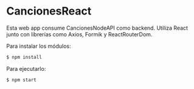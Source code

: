 # CancionesReact

Esta web app consume CancionesNodeAPI como backend. Utiliza React junto con librerías como Axios, Formik y ReactRouterDom.

Para instalar los módulos:
```bash
$ npm install
```

Para ejecutarlo:
```bash
$ npm start
```